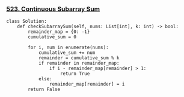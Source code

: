 ### [523. Continuous Subarray Sum](https://leetcode.com/problems/continuous-subarray-sum/description/)

```
class Solution:
    def checkSubarraySum(self, nums: List[int], k: int) -> bool:
        remainder_map = {0: -1}  
        cumulative_sum = 0
        
        for i, num in enumerate(nums):
            cumulative_sum += num
            remainder = cumulative_sum % k
            if remainder in remainder_map:
                if i - remainder_map[remainder] > 1:
                    return True
            else:
                remainder_map[remainder] = i
        return False
```
